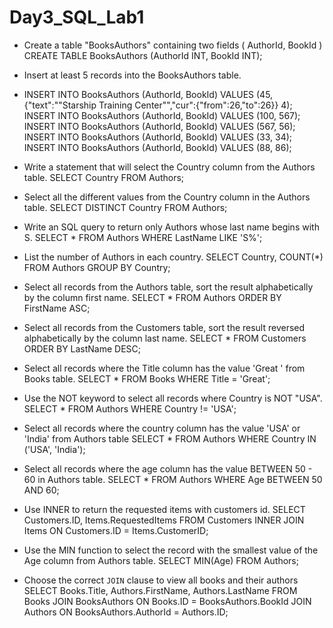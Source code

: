 
# Day3_SQL_Lab1

- Create a table "BooksAuthors" containing two fields ( AuthorId, BookId )
CREATE TABLE BooksAuthors (AuthorId INT, BookId INT);
- Insert at least 5 records into the BooksAuthors table.
- INSERT INTO BooksAuthors (AuthorId, BookId) VALUES (45, {"text":"\"Starship Training Center\"","cur":{"from":26,"to":26}} 4);
INSERT INTO BooksAuthors (AuthorId, BookId) VALUES (100, 567);
INSERT INTO BooksAuthors (AuthorId, BookId) VALUES (567, 56);
INSERT INTO BooksAuthors (AuthorId, BookId) VALUES (33, 34);
INSERT INTO BooksAuthors (AuthorId, BookId) VALUES (88, 86);

- Write a statement that will select the Country column from the Authors table.
SELECT Country FROM Authors;
- Select all the different values from the Country column in the Authors table.
SELECT DISTINCT Country FROM Authors;
- Write an SQL query to return only Authors whose last name begins with S.
SELECT * FROM Authors WHERE LastName LIKE 'S%';
- List the number of Authors in each country.
SELECT Country, COUNT(*) FROM Authors GROUP BY Country;

- Select all records from the Authors table, sort the result alphabetically by the column first name.
SELECT * FROM Authors ORDER BY FirstName ASC;
- Select all records from the Customers table, sort the result reversed alphabetically by the column last name.
SELECT * FROM Customers ORDER BY LastName DESC;

- Select all records where the Title column has the value 'Great ' from Books table.
SELECT * FROM Books WHERE Title = 'Great';

- Use the NOT keyword to select all records where Country is NOT "USA".
SELECT * FROM Authors WHERE Country != 'USA';
- Select all records where the country column has the value 'USA' or 'India' from Authors table
SELECT * FROM Authors WHERE Country IN ('USA', 'India');
- Select all records where the age column has the value BETWEEN 50 - 60 in Authors table.
SELECT * FROM Authors WHERE Age BETWEEN 50 AND 60;
- Use INNER to return the requested items with customers id.
SELECT Customers.ID, Items.RequestedItems FROM Customers INNER JOIN Items ON Customers.ID = Items.CustomerID;
- Use the MIN function to select the record with the smallest value of the Age column from Authors table.
SELECT MIN(Age) FROM Authors;
- Choose the correct `JOIN` clause to view all books and their authors
SELECT Books.Title, Authors.FirstName, Authors.LastName FROM Books JOIN BooksAuthors ON Books.ID = BooksAuthors.BookId JOIN Authors ON BooksAuthors.AuthorId = Authors.ID;
